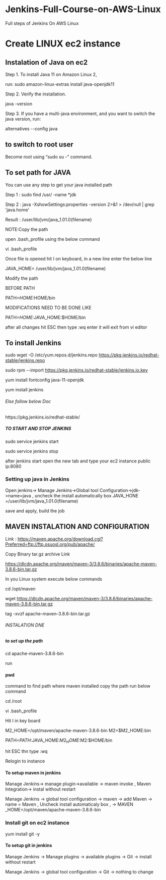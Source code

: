 # Jenkins-Full-Course-on-AWS-Linux
Full steps of Jenkins On AWS Linux 

<h1>  Create LINUX ec2 instance </h1>

<h2>  Instalation of Java on ec2 </h2>

Step 1. To install Java 11 on Amazon Linux 2, 

run:
sudo amazon-linux-extras install java-openjdk11

Step 2. Verify the installation.

java -version

Step 3. If you have a multi-java environment, and you want to switch the java version, run:

alternatives --config java


<h2>  to switch to root user  </h2>

Become root using “sudo su -” command.

<h2>To set path for JAVA</h2>

You can use any step to get your java installed path 

Step 1 : sudo find /usr/ -name *jdk

Step 2 :  java -XshowSettings:properties -version 2>&1 > /dev/null | grep 'java.home'

 Result : /user/lib/jvm/java_1.01.0(filename)
 
 NOTE:Copy the path 
 
 open .bash_profile using the below command 
 
 vi .bash_profile
 
 Once file is opened hit I on keyboard, in a new line enter the below line 
 
 JAVA_HOME= /user/lib/jvm/java_1.01.0(filename)
 
 Modify the path 
 
 BEFORE PATH 
  
  PATH=$HOME:$HOME/bin
  
  MODIFICATIONS NEED TO BE DONE LIKE 
  
  PATH=$HOME:$JAVA_HOME:$HOME/bin
  
  after all changes hit ESC then type :wq enter it will exit from vi editor 
  

<h2> To install Jenkins  </h2>

  sudo wget -O /etc/yum.repos.d/jenkins.repo https://pkg.jenkins.io/redhat-stable/jenkins.repo
  
  sudo rpm --import https://pkg.jenkins.io/redhat-stable/jenkins.io.key
 
 yum install fontconfig java-11-openjdk
  
  yum install jenkins
  
 <h6>Else follow below Doc </h6>
     https://pkg.jenkins.io/redhat-stable/

<h5> TO START AND STOP JENKINS </h5>

sudo service jenkins start

sudo service jenkins stop
  
after jenkins start 
open the new tab and type your ec2 instance public ip:8080

<h3>Setting up java in Jenkins </h3>
  Open jenkins-> Manage Jenkins->Global tool Configuration->jdk->name=java , uncheck the install automatically box 
   JAVA_HONE =/user/lib/jvm/java_1.01.0(filename)
   
   
save and apply,  build the job 


<h2> MAVEN INSTALATION AND CONFIGURATION</h2>

Link : https://maven.apache.org/download.cgi?Preferred=ftp://ftp.osuosl.org/pub/apache/

 Copy Binary tar.gz archive Link 
  
  https://dlcdn.apache.org/maven/maven-3/3.8.6/binaries/apache-maven-3.8.6-bin.tar.gz
  
  In you Linux system  execute below commands
  
  cd /opt/maven 
  
  wget https://dlcdn.apache.org/maven/maven-3/3.8.6/binaries/apache-maven-3.8.6-bin.tar.gz
  
  tag -xvzf apache-maven-3.8.6-bin.tar.gz
  
  <h6>INSTALATION DNE </h6>
  
  <h5> to set up the path </h5>
  
  cd apache-maven-3.8.6-bin
  
  run <h4>pwd</h4> command to find path where maven installed copy the path run below command
  
  cd /root 
  
  vi .bash_profile
  
  Hit I in key board 
  
  M2_HOME=/opt/maven/apache-maven-3.8.6-bin
  M2=$M2_HOME:bin
  
 PATH=$PATH:$JAVA_HOME:$M2_HOME:$M2:$HOME/bin
 
 hit ESC thn type :wq
 
  Relogin to instance 
 
 
 <h4>To  setup maven in jenkins </h4>
 
 Manage Jenkins-> manage plugin->available -> maven invoke , Maven Integration-> instal without restart 
 
 Manage Jenkins -> global tool configuration -> maven -> add Maven -> name = Maven , Uncheck install automaticaly box , -> MAVEN _HOME=/opt/maven/apache-maven-3.8.6-bin
 
 
 <h3>Install git on ec2 instance </h3>
 
 yum install git -y
 
  <h4>To  setup git in jenkins </h4>
  
  Manage Jenkins -> Manage plugins -> available plugins -> Git -> install without restart
  
   Manage Jenkins -> global tool configuration -> Git -> nothing to change 
  
  
  

   
   











    
    

